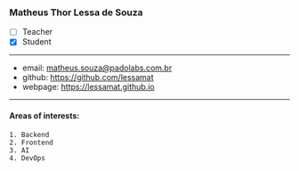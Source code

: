 ### Matheus Thor Lessa de Souza  
- [ ] Teacher  
- [x] Student  
---  
* email: matheus.souza@padolabs.com.br  
* github: https://github.com/lessamat 
* webpage: https://lessamat.github.io 
--- 
#### Areas of interests: 
```
1. Backend 
2. Frontend
3. AI
4. DevOps 
```
